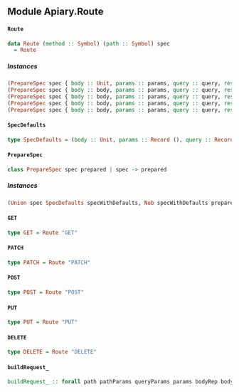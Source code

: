 ## Module Apiary.Route

#### `Route`

``` purescript
data Route (method :: Symbol) (path :: Symbol) spec
  = Route
```

##### Instances
``` purescript
(PrepareSpec spec { body :: Unit, params :: params, query :: query, response :: response }, WriteParams params query fullParams, DecodeResponse response response', IsSymbol path) => BuildRequest (Route "GET" path spec) fullParams Unit response
(PrepareSpec spec { body :: body, params :: params, query :: query, response :: response }, WriteParams params query fullParams, EncodeBody body body', DecodeResponse response response', IsSymbol path) => BuildRequest (Route "PATCH" path spec) fullParams body' response
(PrepareSpec spec { body :: body, params :: params, query :: query, response :: response }, WriteParams params query fullParams, EncodeBody body body', DecodeResponse response response', IsSymbol path) => BuildRequest (Route "POST" path spec) fullParams body' response
(PrepareSpec spec { body :: body, params :: params, query :: query, response :: response }, WriteParams params query fullParams, EncodeBody body body', DecodeResponse response response', IsSymbol path) => BuildRequest (Route "PUT" path spec) fullParams body' response
(PrepareSpec spec { body :: body, params :: params, query :: query, response :: response }, WriteParams params query fullParams, EncodeBody body body', DecodeResponse response response', IsSymbol path) => BuildRequest (Route "DELETE" path spec) fullParams body' response
```

#### `SpecDefaults`

``` purescript
type SpecDefaults = (body :: Unit, params :: Record (), query :: Record (), response :: Unit)
```

#### `PrepareSpec`

``` purescript
class PrepareSpec spec prepared | spec -> prepared
```

##### Instances
``` purescript
(Union spec SpecDefaults specWithDefaults, Nub specWithDefaults prepared) => PrepareSpec (Record spec) (Record prepared)
```

#### `GET`

``` purescript
type GET = Route "GET"
```

#### `PATCH`

``` purescript
type PATCH = Route "PATCH"
```

#### `POST`

``` purescript
type POST = Route "POST"
```

#### `PUT`

``` purescript
type PUT = Route "PUT"
```

#### `DELETE`

``` purescript
type DELETE = Route "DELETE"
```

#### `buildRequest_`

``` purescript
buildRequest_ :: forall path pathParams queryParams params bodyRep body. IsSymbol path => WriteParams pathParams queryParams params => EncodeBody bodyRep body => String -> SProxy path -> Proxy pathParams -> Proxy queryParams -> Proxy bodyRep -> params -> body -> Request
```


